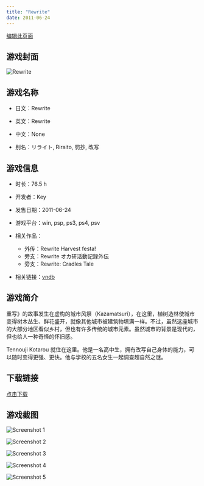 ```yaml
---
title: "Rewrite"
date: 2011-06-24
---
```

[编辑此页面](https://github.com/ACG-3/ADV3-source/blob/main/source/_posts/games/Rewrite.md)

## 游戏封面

![Rewrite](https%3A//pan.timero.xyz/onedrive/img_lib_001/Rewrite_cover.avif)


## 游戏名称

- 日文：Rewrite
- 英文：Rewrite
- 中文：None

- 别名：リライト, Riraito, 罚抄, 改写


## 游戏信息

- 时长：76.5 h
- 开发者：Key
- 发售日期：2011-06-24
- 游戏平台：win, psp, ps3, ps4, psv
- 相关作品：
   - 外传：Rewrite Harvest festa!
   - 旁支：Rewrite オカ研活動記録外伝
   - 旁支：Rewrite: Cradles Tale

- 相关链接：[vndb](https://vndb.org/v751)


## 游戏简介

重写》的故事发生在虚构的城市风祭（Kazamatsuri），在这里，植树造林使城市变得树木丛生、鲜花盛开，就像其他城市被建筑物填满一样。不过，虽然这座城市的大部分地区看似乡村，但也有许多传统的城市元素。虽然城市的背景是现代的，但也给人一种奇怪的怀旧感。

Tennouji Kotarou 就住在这里。他是一名高中生，拥有改写自己身体的能力，可以随时变得更强、更快。他与学校的五名女生一起调查超自然之谜。




## 下载链接

[点击下载](https://pan.timero.xyz/onedrive/adv_lib_001/Rewrite)


## 游戏截图


![Screenshot 1](https%3A//pan.timero.xyz/onedrive/img_lib_001/Rewrite_Screenshot_1.avif)

![Screenshot 2](https%3A//pan.timero.xyz/onedrive/img_lib_001/Rewrite_Screenshot_2.avif)

![Screenshot 3](https%3A//pan.timero.xyz/onedrive/img_lib_001/Rewrite_Screenshot_3.avif)

![Screenshot 4](https%3A//pan.timero.xyz/onedrive/img_lib_001/Rewrite_Screenshot_4.avif)

![Screenshot 5](https%3A//pan.timero.xyz/onedrive/img_lib_001/Rewrite_Screenshot_5.avif)

